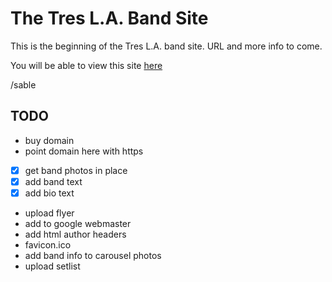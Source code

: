 # The Tres L.A. Band Site

This is the beginning of the Tres L.A. band site. URL and more info to come.

You will be able to view this site [here](https://sc137.github.io/treslaband/)

/sable

## TODO

* buy domain
* point domain here with https
* [X] get band photos in place
* [X] add band text
* [X] add bio text
* upload flyer
* add to google webmaster
* add html author headers
* favicon.ico
* add band info to carousel photos
* upload setlist